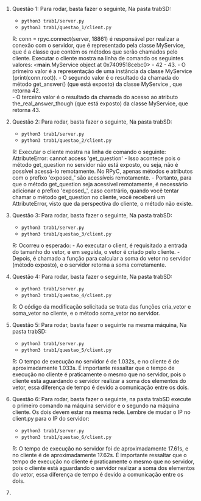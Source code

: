 1) Questão 1:
   Para rodar, basta fazer o seguinte, Na pasta trabSD:
    - `python3 trab1/server.py`
    - `python3 trab1/questao_1/client.py`

    R: conn = rpyc.connect(server, 18861) é responsável por realizar a conexão com o servidor, que é representado pela 
    classe MyService, que é a classe que contém os métodos que serão chamados pelo cliente. Executar o cliente mostra na
    linha de comando os seguintes valores: <__main__.MyService object at 0x7409518cebc0> - 42 - 43.
        - O primeiro valor é a representação de uma instância da classe MyService (print(conn.root)).
        - O segundo valor é o resultado da chamada do método get_answer() (que está exposto) da classe MyService , que 
          retorna 42.  
        - O terceiro valor é o resultado da chamada do acesso ao atributo the_real_answer_though (que está exposto) da 
          classe MyService, que retorna 43.
2) Questão 2:
    Para rodar, basta fazer o seguinte, Na pasta trabSD:
    - `python3 trab1/server.py`
    - `python3 trab1/questao_2/client.py`

   R: Executar o cliente mostra na linha de comando o seguinte: AttributeError: cannot access 'get_question'
        - Isso acontece pois o método get_question no servidor não está exposto, ou seja, não é possível acessá-lo 
          remotamente. No RPyC, apenas métodos e atributos com o prefixo 'exposed_' são acessíveis remotamente. 
        - Portanto, para que o método get_question seja acessível remotamente, é necessário adicionar o prefixo 'exposed_', 
          caso contrário, quando você tentar chamar o método get_question no cliente, você receberá
          um AttributeError, visto que da perspectiva do cliente, o método não existe.
3) Questão 3:
    Para rodar, basta fazer o seguinte, Na pasta trabSD:
    - `python3 trab1/server.py`
    - `python3 trab1/questao_3/client.py`

    R: Ocorreu o esperado: 
       - Ao executar o client, é requisitado a entrada do tamanho do vetor, e em seguida, o vetor é criado pelo cliente. 
       - Depois, é chamado a função para calcular a soma do vetor no servidor (método exposto), e o servidor retorna a 
         soma corretamente.
4) Questão 4: 
    Para rodar, basta fazer o seguinte, Na pasta trabSD:
    - `python3 trab1/server.py`
    - `python3 trab1/questao_4/client.py`

    R: O código da modificação solicitada se trata das funções cria_vetor e soma_vetor no cliente, e o método soma_vetor 
       no servidor.
5) Questão 5: 
    Para rodar, basta fazer o seguinte na mesma máquina, Na pasta trabSD:
    - `python3 trab1/server.py`
    - `python3 trab1/questao_5/client.py`

    R: O tempo de execução no servidor é de 1.032s, e no cliente é de aproximadamente 1.033s. É importante
       ressaltar que o tempo de execução no cliente é praticamente o mesmo que no servidor, pois o cliente está aguardando o
       servidor realizar a soma dos elementos do vetor, essa diferença de tempo é devido a comunicação entre os dois.
6) Questão 6: 
    Para rodar, basta fazer o seguinte, na pasta trabSD execute o primeiro comando na máquina servidor e 
    o segundo na máquina cliente. Os dois devem estar na mesma rede. Lembre de mudar o IP no client.py para o IP do servidor:
    - `python3 trab1/server.py`
    - `python3 trab1/questao_6/client.py`

    R: O tempo de execução no servidor foi de aproximadamente 17.61s, e no cliente é de aproximadamente 17.62s. É importante
       ressaltar que o tempo de execução no cliente é praticamente o mesmo que no servidor, pois o cliente está aguardando o
       servidor realizar a soma dos elementos do vetor, essa diferença de tempo é devido a comunicação entre os dois.
7) 